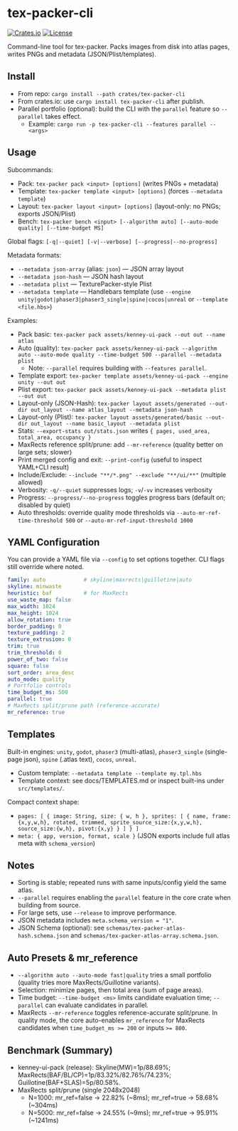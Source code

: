 # tex-packer-cli

[![Crates.io](https://img.shields.io/crates/v/tex-packer-cli.svg)](https://crates.io/crates/tex-packer-cli)
[![License](https://img.shields.io/badge/license-MIT%2FApache--2.0-blue.svg)](https://github.com/Latias94/tex-packer)

Command-line tool for tex-packer. Packs images from disk into atlas pages, writes PNGs and metadata (JSON/Plist/templates).

## Install

- From repo: `cargo install --path crates/tex-packer-cli`
- From crates.io: use `cargo install tex-packer-cli` after publish.
- Parallel portfolio (optional): build the CLI with the `parallel` feature so `--parallel` takes effect.
  - Example: `cargo run -p tex-packer-cli --features parallel -- <args>`

## Usage

Subcommands:

- Pack: `tex-packer pack <input> [options]` (writes PNGs + metadata)
- Template: `tex-packer template <input> [options]` (forces `--metadata template`)
- Layout: `tex-packer layout <input> [options]` (layout-only: no PNGs; exports JSON/Plist)
- Bench: `tex-packer bench <input> [--algorithm auto] [--auto-mode quality] [--time-budget MS]`

Global flags: `[-q|--quiet] [-v|--verbose] [--progress|--no-progress]`

Metadata formats:

- `--metadata json-array` (alias: `json`) — JSON array layout
- `--metadata json-hash` — JSON hash layout
- `--metadata plist` — TexturePacker-style Plist
- `--metadata template` — Handlebars template (use `--engine unity|godot|phaser3|phaser3_single|spine|cocos|unreal` or `--template <file.hbs>`) 

Examples:
- Pack basic: `tex-packer pack assets/kenney-ui-pack --out out --name atlas`
- Auto (quality): `tex-packer pack assets/kenney-ui-pack --algorithm auto --auto-mode quality --time-budget 500 --parallel --metadata plist`
  - Note: `--parallel` requires building with `--features parallel`.
- Template export: `tex-packer template assets/kenney-ui-pack --engine unity --out out`
- Plist export: `tex-packer pack assets/kenney-ui-pack --metadata plist --out out`
- Layout-only (JSON-Hash): `tex-packer layout assets/generated --out-dir out_layout --name atlas_layout --metadata json-hash`
- Layout-only (Plist): `tex-packer layout assets/generated/basic --out-dir out_layout --name basic_layout --metadata plist`
- Stats: `--export-stats out/stats.json` writes `{ pages, used_area, total_area, occupancy }`
- MaxRects reference split/prune: add `--mr-reference` (quality better on large sets; slower)
- Print merged config and exit: `--print-config` (useful to inspect YAML+CLI result)
- Include/Exclude: `--include "**/*.png" --exclude "**/ui/**"` (multiple allowed)
- Verbosity: `-q/--quiet` suppresses logs; `-v`/`-vv` increases verbosity
- Progress: `--progress/--no-progress` toggles progress bars (default on; disabled by quiet)
- Auto thresholds: override quality mode thresholds via `--auto-mr-ref-time-threshold 500` or `--auto-mr-ref-input-threshold 1000`

## YAML Configuration

You can provide a YAML file via `--config` to set options together. CLI flags still override where noted.

```yaml
family: auto            # skyline|maxrects|guillotine|auto
skyline: minwaste
heuristic: baf          # for MaxRects
use_waste_map: false
max_width: 1024
max_height: 1024
allow_rotation: true
border_padding: 0
texture_padding: 2
texture_extrusion: 0
trim: true
trim_threshold: 0
power_of_two: false
square: false
sort_order: area_desc
auto_mode: quality
# Portfolio controls
time_budget_ms: 500
parallel: true
# MaxRects split/prune path (reference-accurate)
mr_reference: true
```

## Templates

Built-in engines: `unity`, `godot`, `phaser3` (multi-atlas), `phaser3_single` (single-page json), `spine` (.atlas text), `cocos`, `unreal`.
- Custom template: `--metadata template --template my.tpl.hbs`
- Template context: see docs/TEMPLATES.md or inspect built-ins under `src/templates/`.

Compact context shape:
- `pages: [ { image: String, size: { w, h }, sprites: [ { name, frame:{x,y,w,h}, rotated, trimmed, sprite_source_size:{x,y,w,h}, source_size:{w,h}, pivot:{x,y} } ] } ]`
- `meta: { app, version, format, scale }` (JSON exports include full atlas meta with `schema_version`)

## Notes

- Sorting is stable; repeated runs with same inputs/config yield the same atlas.
- `--parallel` requires enabling the `parallel` feature in the core crate when building from source.
- For large sets, use `--release` to improve performance.
- JSON metadata includes `meta.schema_version = "1"`.
- JSON Schema (optional): see `schemas/tex-packer-atlas-hash.schema.json` and `schemas/tex-packer-atlas-array.schema.json`.

## Auto Presets & mr_reference

- `--algorithm auto --auto-mode fast|quality` tries a small portfolio (quality tries more MaxRects/Guillotine variants).
- Selection: minimize pages, then total area (sum of page areas).
- Time budget: `--time-budget <ms>` limits candidate evaluation time; `--parallel` can evaluate candidates in parallel.
- MaxRects `--mr-reference` toggles reference-accurate split/prune. In quality mode, the core auto-enables `mr_reference` for MaxRects candidates when `time_budget_ms >= 200` or inputs `>= 800`.

## Benchmark (Summary)

- kenney-ui-pack (release): Skyline(MW)=1p/88.69%; MaxRects(BAF/BL/CP)=1p/83.32%/82.76%/74.23%; Guillotine(BAF+SLAS)=5p/80.58%.
- MaxRects split/prune (single 2048x2048)
  - N=1000: mr_ref=false → 22.82% (~8ms); mr_ref=true → 58.68% (~304ms)
  - N=5000: mr_ref=false → 24.55% (~9ms);  mr_ref=true → 95.91% (~1241ms)
